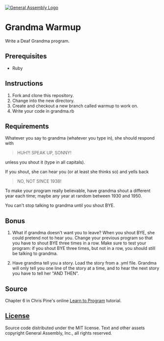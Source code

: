 [![General Assembly Logo](https://camo.githubusercontent.com/1a91b05b8f4d44b5bbfb83abac2b0996d8e26c92/687474703a2f2f692e696d6775722e636f6d2f6b6538555354712e706e67)](https://generalassemb.ly/education/web-development-immersive)

# Grandma Warmup

Write a Deaf Grandma program.

## Prerequisites

-   Ruby

## Instructions

1.  Fork and clone this repository.
1.  Change into the new directory.
1.  Create and checkout a new branch called warmup to work on.
1.  Write your code in grandma.rb

## Requirements

Whatever you say to grandma (whatever you type in), she should respond with

> HUH?!  SPEAK UP, SONNY!

unless you shout it (type in all capitals).

If you shout, she can hear you (or at least she thinks so) and yells back

> NO, NOT SINCE 1938!

To make your program really believable, have grandma shout a different year each time; maybe any year at random between 1930 and 1950.

You can't stop talking to grandma until you shout BYE.

## Bonus

1.  What if grandma doesn't want you to leave? When you shout BYE, she could pretend not to hear you. Change your previous program so that you have to shout BYE three times in a row. Make sure to test your program: if you shout BYE three times, but not in a row, you should still be talking to grandma.

1.  Have grandma tell you a story. Load the story from a .yml file. Grandma will only tell you one line of the story at a time, and to hear the next story you have to tell her "AND THEN".

## Source

Chapter 6 in Chris Pine's online [Learn to Program](http://pine.fm/LearnToProgram/?Chapter=06) tutorial.

## [License](LICENSE)

Source code distributed under the MIT license. Text and other assets copyright
General Assembly, Inc., all rights reserved.
